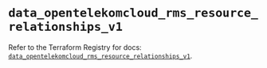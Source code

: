 # `data_opentelekomcloud_rms_resource_relationships_v1`

Refer to the Terraform Registry for docs: [`data_opentelekomcloud_rms_resource_relationships_v1`](https://registry.terraform.io/providers/opentelekomcloud/opentelekomcloud/1.36.47/docs/data-sources/rms_resource_relationships_v1).

